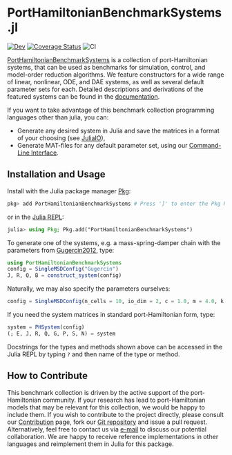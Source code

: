 # PortHamiltonianBenchmarkSystems.jl

[![Dev](https://img.shields.io/badge/docs-dev-blue.svg)](https://algopaul.github.io/PortHamiltonianBenchmarkSystems.jl/dev)
[![Coverage Status](http://codecov.io/github/Algopaul/PortHamiltonianBenchmarkSystems.jl/coverage.svg?branch=main)](http://codecov.io/github/Algopaul/PortHamiltonianBenchmarkSystems.jl?branch=main)
![CI](https://github.com/Algopaul/PortHamiltonianBenchmarkSystems.jl/actions/workflows/CI.yml/badge.svg)

[PortHamiltonianBenchmarkSystems](https://github.com/Algopaul/PortHamiltonianBenchmarkSystems.jl/) is a collection of port-Hamiltonian systems, that can be used as benchmarks for simulation, control, and model-order reduction algorithms. We feature constructors for a wide range of linear, nonlinear, ODE, and DAE systems, as well as several default parameter sets for each. Detailed descriptions and derivations of the featured systems can be found in the [documentation](https://algopaul.github.io/PortHamiltonianBenchmarkSystems.jl/).

If you want to take advantage of this benchmark collection programming languages other than julia, you can:
- Generate any desired system in Julia and save the matrices in a format of your choosing (see [JuliaIO](https://github.com/JuliaIO)),
- Generate MAT-files for any default parameter set, using our [Command-Line Interface](https://github.com/Algopaul/PortHamiltonianBenchmarkSystemsCLI.jl).

## Installation and Usage

Install with the Julia package manager [Pkg](https://pkgdocs.julialang.org/):
```julia
pkg> add PortHamiltonianBenchmarkSystems # Press ']' to enter the Pkg REPL mode.
```
or in the [Julia REPL](https://docs.julialang.org/en/v1/stdlib/REPL/):
```julia
julia> using Pkg; Pkg.add("PortHamiltonianBenchmarkSystems")
```
To generate one of the systems, e.g. a mass-spring-damper chain with the parameters from [Gugercin2012](https://doi.org/10.1016/j.automatica.2012.05.052), type:
```julia
using PortHamiltonianBenchmarkSystems
config = SingleMSDConfig("Gugercin")
J, R, Q, B = construct_system(config)
```
Naturally, we may also specify the parameters ourselves:
```julia
config = SingleMSDConfig(n_cells = 10, io_dim = 2, c = 1.0, m = 4.0, k = 5.0)
```
If you need the system matrices in standard port-Hamiltonian form, type:
```julia
system = PHSystem(config)
(; E, J, R, Q, G, P, S, N) = system
```
Docstrings for the types and methods shown above can be accessed in the Julia REPL by typing `?` and then name of the type or method.

## How to Contribute

This benchmark collection is driven by the active support of the port-Hamiltonian community. If your research has lead to port-Hamiltonian models that may be relevant for this collection, we would be happy to include them. If you wish to contribute to the project directly, please consult our [Contribution](@ref) page, fork our [Git repository](https://github.com/Algopaul/PortHamiltonianBenchmarkSystems.jl/) and issue a pull request. Alternatively, feel free to contact us via [e-mail](mailto:paul.schwerdtner@nyu.edu) to discuss our potential collaboration. We are happy to receive reference implementations in other languages and reimplement them in Julia for this package.
